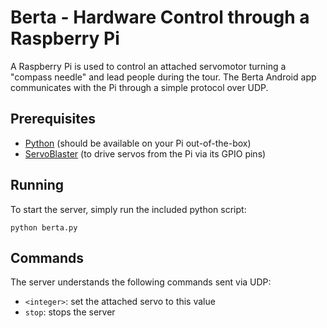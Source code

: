 # Berta - Hardware Control through a Raspberry Pi

A Raspberry Pi is used to control an attached servomotor turning a "compass needle" and lead people during the tour. The Berta Android app communicates with the Pi through a simple protocol over UDP.

## Prerequisites

- [Python](https://www.python.org/) (should be available on your Pi out-of-the-box)
- [ServoBlaster](https://github.com/richardghirst/PiBits/tree/master/ServoBlaster) (to drive servos from the Pi via its GPIO pins)

## Running

To start the server, simply run the included python script:

    python berta.py

## Commands

The server understands the following commands sent via UDP:

- `<integer>`: set the attached servo to this value
- `stop`: stops the server
